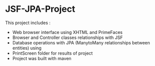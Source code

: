 # JSF-JPA-Project

This project includes :
  - Web browser interface using XHTML and PrimeFaces
  - Browser and Controller classes relationships with JSF
  - Database operations with JPA (ManytoMany relationships between entities) using
  - PrintScreen folder for results of project
  - Project was built with maven

